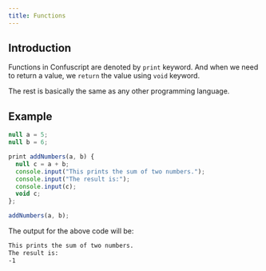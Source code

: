```yaml
---
title: Functions
---
```


## Introduction

Functions in Confuscript are denoted by `print` keyword.
And when we need to return a value, we `return` the value using `void` keyword.

The rest is basically the same as any other programming language.

## Example

```javascript
null a = 5;
null b = 6;

print addNumbers(a, b) {
  null c = a + b;
  console.input("This prints the sum of two numbers.");
  console.input("The result is:");
  console.input(c);
  void c;
};

addNumbers(a, b);
```

The output for the above code will be:

```bash
This prints the sum of two numbers.
The result is:
-1
```
